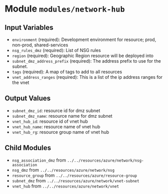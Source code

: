 
# Module `modules/network-hub`

## Input Variables
* `environment` (required): Development environment for resource; prod, non-prod, shared-services
* `nsg_rules_dmz` (required): List of NSG rules
* `region` (required): Geographic Region resource will be deployed into
* `subnet_dmz_address_prefix` (required): The address prefix to use for the subnet.
* `tags` (required): A map of tags to add to all resources
* `vnet_address_ranges` (required): This is a list of the ip address ranges for the vnet

## Output Values
* `subnet_dmz_id`: resource id for dmz subnet
* `subnet_dmz_name`: resource name for dmz subnet
* `vnet_hub_id`: resource id of vnet hub
* `vnet_hub_name`: resource name of vnet hub
* `vnet_hub_rg`: resource group name of vnet hub

## Child Modules
* `nsg_association_dmz` from `../../resources/azure/network/nsg-association`
* `nsg_dmz` from `../../resources/azure/network/nsg`
* `resource_group` from `../../resources/azure/resource-group`
* `subnet_dmz` from `../../resources/azure/network/vnet-subnet`
* `vnet_hub` from `../../resources/azure/network/vnet`

